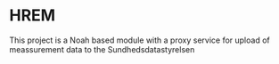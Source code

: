 # HREM
This project is a Noah based module with a proxy service for upload of meassurement data to the Sundhedsdatastyrelsen
